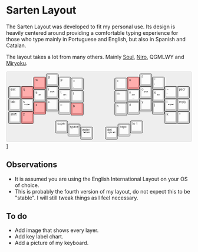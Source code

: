 # Sarten Layout

The Sarten Layout was developed to fit my personal use. Its design is heavily centered around providing a comfortable typing experience for those who type mainly in Portuguese and English, but also in Spanish and Catalan.

The layout takes a lot from many others. Mainly [Soul](https://kennetchaz.github.io/symmetric-typing/soul.html), [Niro](https://kennetchaz.github.io/symmetric-typing/niro.html), QGMLWY and [Miryoku](https://github.com/manna-harbour/miryoku). 

![My Cantor Layout](assets/my_cantor_layout.png)]

## Observations

- It is assumed you are using the English International Layout on your OS of choice.
- This is probably the fourth version of my layout, do not expect this to be "stable". I will still tweak things as I feel necessary.

## To do

- Add image that shows every layer.
- Add key label chart.
- Add a picture of my keyboard.
